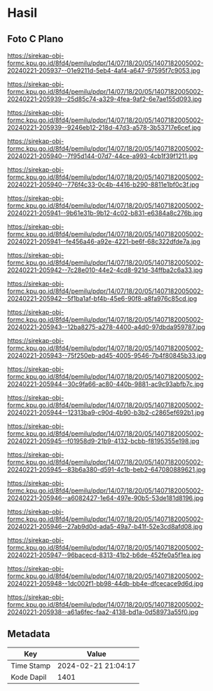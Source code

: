 # Hasil

## Foto C Plano

https://sirekap-obj-formc.kpu.go.id/8fd4/pemilu/pdpr/14/07/18/20/05/1407182005002-20240221-205937--01e9211d-5eb4-4af4-a647-97595f7c9053.jpg

https://sirekap-obj-formc.kpu.go.id/8fd4/pemilu/pdpr/14/07/18/20/05/1407182005002-20240221-205939--25d85c74-a329-4fea-9af2-6e7ae155d093.jpg

https://sirekap-obj-formc.kpu.go.id/8fd4/pemilu/pdpr/14/07/18/20/05/1407182005002-20240221-205939--9246eb12-218d-47d3-a578-3b53717e6cef.jpg

https://sirekap-obj-formc.kpu.go.id/8fd4/pemilu/pdpr/14/07/18/20/05/1407182005002-20240221-205940--7f95d144-07d7-44ce-a993-4cb1f39f1211.jpg

https://sirekap-obj-formc.kpu.go.id/8fd4/pemilu/pdpr/14/07/18/20/05/1407182005002-20240221-205940--776f4c33-0c4b-4416-b290-8811e1bf0c3f.jpg

https://sirekap-obj-formc.kpu.go.id/8fd4/pemilu/pdpr/14/07/18/20/05/1407182005002-20240221-205941--9b61e31b-9b12-4c02-b831-e6384a8c276b.jpg

https://sirekap-obj-formc.kpu.go.id/8fd4/pemilu/pdpr/14/07/18/20/05/1407182005002-20240221-205941--fe456a46-a92e-4221-be6f-68c322dfde7a.jpg

https://sirekap-obj-formc.kpu.go.id/8fd4/pemilu/pdpr/14/07/18/20/05/1407182005002-20240221-205942--7c28e010-44e2-4cd8-921d-34ffba2c6a33.jpg

https://sirekap-obj-formc.kpu.go.id/8fd4/pemilu/pdpr/14/07/18/20/05/1407182005002-20240221-205942--5f1ba1af-bf4b-45e6-90f8-a8fa976c85cd.jpg

https://sirekap-obj-formc.kpu.go.id/8fd4/pemilu/pdpr/14/07/18/20/05/1407182005002-20240221-205943--12ba8275-a278-4400-a4d0-97dbda959787.jpg

https://sirekap-obj-formc.kpu.go.id/8fd4/pemilu/pdpr/14/07/18/20/05/1407182005002-20240221-205943--75f250eb-ad45-4005-9546-7b4f80845b33.jpg

https://sirekap-obj-formc.kpu.go.id/8fd4/pemilu/pdpr/14/07/18/20/05/1407182005002-20240221-205944--30c9fa66-ac80-440b-9881-ac9c93abfb7c.jpg

https://sirekap-obj-formc.kpu.go.id/8fd4/pemilu/pdpr/14/07/18/20/05/1407182005002-20240221-205944--12313ba9-c90d-4b90-b3b2-c2865ef692b1.jpg

https://sirekap-obj-formc.kpu.go.id/8fd4/pemilu/pdpr/14/07/18/20/05/1407182005002-20240221-205945--f01958d9-21b9-4132-bcbb-f8195355e198.jpg

https://sirekap-obj-formc.kpu.go.id/8fd4/pemilu/pdpr/14/07/18/20/05/1407182005002-20240221-205945--83b6a380-d591-4c1b-beb2-647080889621.jpg

https://sirekap-obj-formc.kpu.go.id/8fd4/pemilu/pdpr/14/07/18/20/05/1407182005002-20240221-205946--a6082427-1e64-497e-90b5-53de181d8196.jpg

https://sirekap-obj-formc.kpu.go.id/8fd4/pemilu/pdpr/14/07/18/20/05/1407182005002-20240221-205946--27ab9d0d-ada5-49a7-b41f-52e3cd8afd08.jpg

https://sirekap-obj-formc.kpu.go.id/8fd4/pemilu/pdpr/14/07/18/20/05/1407182005002-20240221-205947--96bacecd-8313-41b2-b6de-452fe0a5f1ea.jpg

https://sirekap-obj-formc.kpu.go.id/8fd4/pemilu/pdpr/14/07/18/20/05/1407182005002-20240221-205948--1dc002f1-bb98-44db-bb4e-dfcecace9d6d.jpg

https://sirekap-obj-formc.kpu.go.id/8fd4/pemilu/pdpr/14/07/18/20/05/1407182005002-20240221-205938--a61a6fec-faa2-4138-bd1a-0d58973a55f0.jpg


## Metadata

| Key        | Value               |
| ---------- | ------------------- |
| Time Stamp | 2024-02-21 21:04:17 |
| Kode Dapil | 1401                |



